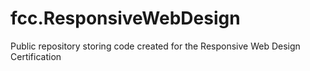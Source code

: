 # fcc.ResponsiveWebDesign
Public repository storing code created for the Responsive Web Design Certification
